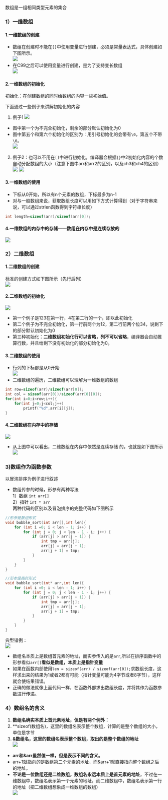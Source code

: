 数组是一组相同类型元素的集合  
### 1）一维数组
#### 1.一维数组的创建
* 数组在创建时不能在`[]`中使用变量进行创建，必须是常量表达式，具体创建如下图所示。  
![](assets/07数组/file-20250123222740662.png)
* 在C99之后可以使用变量进行创建，是为了支持变长数组  
![](assets/07数组/file-20250123222904362.png) 
#### 2.一维数组的初始化
初始化：在创建数组的同时给数组的内容一些初始值。    

下面通过一些例子来讲解初始化的内容
1. 例子1
![](assets/07数组/file-20250123223103782.png)  
* 图中第一个为不完全初始化，剩余的部分默认初始化为0    
* 图中第五个和第六个初始化的区别为：用引号初始化的会带有`\0`，第五个不带`\0`。    
![](assets/07数组/file-20250123223616211.png)  
2. 例子2：也可以不用在`[]`中进行初始化，编译器会根据`{}`中2初始化内容的个数自动分配数组的大小（注意下图中arr和arr2的区别，以及ch3和ch4的区别）      
![](assets/07数组/file-20250123224041633.png)
![](assets/07数组/file-20250123224146005.png)
#### 3.一维数组的使用
* 下标从0开始，所以有n个元素的数组，下标最多为n-1
* 对与一般数组来说，获取数组长度可以用如下方式计算得到（对于字符串来说，可以通过strlen函数得到字符串长度）  
```c
int length=sizeof(arr)/sizeof(arr[0]);
```
#### 4.一维数组的内存中的存储——数组在内存中是连续存放的

![](assets/07数组/file-20250123224944869.png)

### 2）二维数组
#### 1.二维数组的创建
标准的创建方式如下图所示（先行后列）  
![](assets/07数组/file-20250123225535601.png)
#### 2.二维数组的初始化
![](assets/07数组/file-20250123225749533.png)  
* 第一个例子是123在第一行，4在第二行的一个，即以此初始化  
* 第二个例子为不完全初始化，第一行前两个为12，第二行前两个位34，说剩下的部分默认初始化为0  
* 第三种初始化：**二维数组初始化行可以省略，列不可以省略**，编译器会自动推算行数，并且给剩下没有初始化的部分初始化为0。  
#### 3.二维数组的使用
 * 行列的下标都是从0开始  
![](assets/07数组/file-20250123230412711.png)  
* 二维数组的遍历，二维数组可以理解为一维数组的数组
```c
int row=sizeof(arr)/sizeof(arr[0]);
int col = sizeof(arr[0])/sizeof(arr[0][0]);
for(int i=0;i<row;i++){
	for(int j=0;j<col;j++)
		printf("%d",arr[i][j]);
}
```
#### 4.二维数组在内存中的存储
![](assets/07数组/file-20250123231902487.png)  
* 从上图中可以看出，二维数组在内存中依然是连续存储  的，也就是如下图所示  
![](assets/07数组/file-20250123231959683.png)  

### 3)数组作为函数参数
以冒泡排序为例子进行叙述
* 数组传参的时候，形参有两种写法  
	1）数组 `int arr[] `   
	2）指针   `int * arr`   
两种代码的区别以及冒泡排序的完整代码如下图所示  
```c
//形参是数组形式
void bubble_sort(int arr[],int len){
	for (int i =0; i < len - 1; i++) {
		for (int j = 0; j < len - 1 - i; j++) {
			if (arr[j] > arr[j + 1]) {
				int tmp = arr[j];
				arr[j] = arr[j + 1];
				arr[j + 1] = tmp;
			}
		}
	}
}

```
```c
//形参是指针形式
void bubble_sort(int* arr,int len){
	for (int i =0; i < len - 1; i++) {
		for (int j = 0; j < len - 1 - i; j++) {
			if (arr[j] > arr[j + 1]) {
				int tmp = arr[j];
				arr[j] = arr[j + 1];
				arr[j + 1] = tmp;
			}
		}
	}
}
```
典型错例：  
![](assets/07数组/file-20250124102411731.png)  
* 数组名本质上是数组首元素的地址，而实参传入的是`arr`,所以在排序函数中的形参看似`arr[]`**看似是数组，本质上是指针变量**  
* 如果在函数内部使用`len = sizeof(arr) / sizeof(arr[0]);`求数组长度，这样求出来的结果为1或者2都有可能（指针变量可能为4字节或者8字节），这样就会使结果错误。  
* 正确的做法就像上面代码一样，在函数外部求出数组长度，并将其作为函数参数进行传递。  
### 4）数组名的含义
1. **数组名确实本质上首元素地址，但是有两个例外：**
2. **sizeof(数组名)，这里的数组名表示整个数组，计算的是整个数组的大小，单位是字节
3. **&数组名，这里的数组名表示整个数组，取出的是整个数组的地址**  
![](assets/07数组/file-20250124104010969.png)  
* **arr和&arr虽然值一样，但是表示不同的含义。**
* arr+1就指向的是数组第二个元素的地址，而&arr+1就直接指向整个数组之后的地址。
* **不论是一位数组还是二维数组，数组名永远本质上是首元素的地址**，不过在一维数组中，数组名表示第一个元素的地址，而二维数组中，数组名表示第一行的地址（把二维数组想象成一维数组的数组）  
![](assets/07数组/file-20250124105438722.png)
